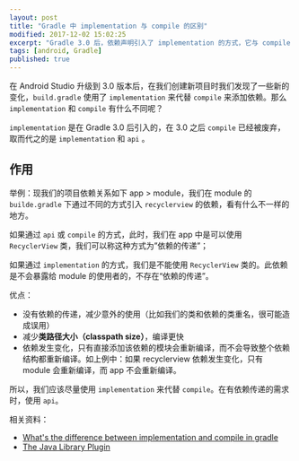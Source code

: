 ```yaml
---
layout: post
title: "Gradle 中 implementation 与 compile 的区别"
modified: 2017-12-02 15:02:25
excerpt: "Gradle 3.0 后，依赖声明引入了 implementation 的方式，它与 compile 有什么不同？又有哪些优势？"
tags: [android, Gradle]
published: true
---
```


在 Android Studio 升级到 3.0 版本后，在我们创建新项目时我们发现了一些新的变化，`build.gradle` 使用了 `implementation` 来代替 `compile` 来添加依赖。那么 `implementation` 和 `compile` 有什么不同呢？

`implementation` 是在 Gradle 3.0 后引入的，在 3.0 之后 `compile` 已经被废弃，取而代之的是 `implementation` 和 `api` 。

## 作用

举例：现我们的项目依赖关系如下 app > module，我们在 module 的 `builde.gradle` 下通过不同的方式引入 `recyclerview` 的依赖，看有什么不一样的地方。

如果通过 `api` 或 `compile` 的方式，此时，我们在 app 中是可以使用 `RecyclerView` 类，我们可以称这种方式为”依赖的传递”；

如果通过 `implementation` 的方式，我们是不能使用 `RecyclerView` 类的。此依赖是不会暴露给 module 的使用者的，不存在“依赖的传递”。

优点：

- 没有依赖的传递，减少意外的使用（比如我们的类和依赖的类重名，很可能造成误用）
- 减少**类路径大小（classpath size）**，编译更快
- 依赖发生变化，只有直接添加该依赖的模块会重新编译，而不会导致整个依赖结构都重新编译。如上例中：如果 recyclerview 依赖发生变化，只有 module 会重新编译，而 app 不会重新编译。

> 

所以，我们应该尽量使用 `implementation` 来代替 `compile`。在有依赖传递的需求时，使用 `api`。


相关资料：

- [What's the difference between implementation and compile in gradle](https://stackoverflow.com/questions/44493378/whats-the-difference-between-implementation-and-compile-in-gradle)
- [The Java Library Plugin](https://docs.gradle.org/current/userguide/java_library_plugin.html)

